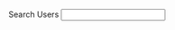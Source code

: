 

<head>
  <meta charset="UTF-8">
  <meta http-equiv="X-UA-Compatible" content="IE=edge">
  <meta name="viewport" content="width=device-width, initial-scale=1.0">
  <link rel="stylesheet" href="../styles.css">
  <script src="../script.js" defer></script>
  <title>Document</title>
</head>
<body>
    
    
  <div class="search-wrapper">
    <label for="search">Search Users</label>
    <input type="search" id="search" data-search>
  </div>
    
    
  <div class="user-cards" data-user-cards-container></div>
  <template data-user-template>
    <div class="card">
      <div class="header" data-header></div>
      <div class="body" data-body></div>
    </div>
  </template>
    
    
</body>